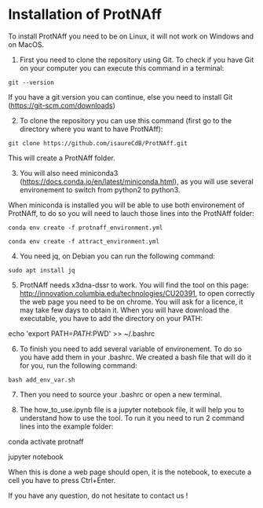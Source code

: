# Installation of ProtNAff

To install ProtNAff you need to be on Linux, it will not work on Windows and on MacOS.

1. First you need to clone the repository using Git. To check if you have Git on your computer you can execute this command in a terminal:

`git --version`

If you have a git version you can continue, else you need to install Git (https://git-scm.com/downloads)

2. To clone the repository you can use this command (first go to the directory where you want to have ProtNAff):

`git clone https://github.com/isaureCdB/ProtNAff.git`

This will create a ProtNAff folder.

3. You will also need miniconda3 (https://docs.conda.io/en/latest/miniconda.html), as you will use several environement to switch from python2 to python3.

When miniconda is installed you will be able to use both environement of ProtNAff, to do so you will need to lauch those lines into the ProtNAff folder:

`conda env create -f protnaff_environment.yml`

`conda env create -f attract_environment.yml`

4. You need jq, on Debian you can run the following command:

`sudo apt install jq`

5. ProtNAff needs x3dna-dssr to work. You will find the tool on this page:
http://innovation.columbia.edu/technologies/CU20391, to open correctly the web page you need to be on
chrome. You will ask for a licence, it may take few days to obtain it. When you will have download the
executable, you have to add the directory on your PATH:

echo 'export PATH=$PATH:$PWD' >> ~/.bashrc

6. To finish you need to add several variable of environement. To do so you have add them in your .bashrc.
We created a bash file that will do it for you, run the following command:

`bash add_env_var.sh`

7. Then you need to source your .bashrc or open a new terminal.

8. The how_to_use.ipynb file is a jupyter notebook file, it will help you to understand how to use the tool.
To run it you need to run 2 command lines into the example folder:

conda activate protnaff

jupyter notebook

When this is done a web page should open, it is the notebook, to execute a cell you have to press Ctrl+Enter.

If you have any question, do not hesitate to contact us !
